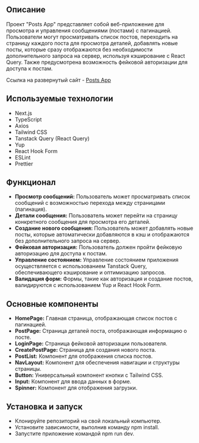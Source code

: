 ## Описание

Проект "Posts App" представляет собой веб-приложение для просмотра и управления сообщениями (постами) с пагинацией. Пользователи могут просматривать список постов, переходить на страницу каждого поста для просмотра деталей, добавлять новые посты, которые сразу отображаются без необходимости дополнительного запроса на сервер, используя кэширование с React Query. Также предусмотрена возможность фейковой авторизации для доступа к постам.

Ссылка на развернутый сайт - [Posts App](https://nextjs-posts-smoky.vercel.app/ 'Всплывающая подсказка')

## Используемые технологии

- Next.js
- TypeScript
- Axios
- Tailwind CSS
- Tanstack Query (React Query)
- Yup
- React Hook Form
- ESLint
- Prettier

## Функционал

- **Просмотр сообщений:** Пользователь может просматривать список сообщений с возможностью перехода между страницами (пагинация).
- **Детали сообщения:** Пользователь может перейти на страницу конкретного сообщения для просмотра его деталей.
- **Создание нового сообщения:** Пользователь может добавлять новые посты, которые автоматически добавляются в кэш и отображаются без дополнительного запроса на сервер.
- **Фейковая авторизация:** Пользователь должен пройти фейковую авторизацию для доступа к постам.
- **Управление состоянием:** Управление состоянием приложения осуществляется с использованием Tanstack Query, обеспечивающего кэширование и оптимизацию запросов.
- **Валидация форм:** Формы, такие как авторизация и создание постов, валидируются с использованием Yup и React Hook Form.

## Основные компоненты

- **HomePage:** Главная страница, отображающая список постов с пагинацией.
- **PostPage:** Страница деталей поста, отображающая информацию о посте.
- **LoginPage:** Страница фейковой авторизации пользователя.
- **CreatePostPage:** Страница для создания нового поста.
- **PostList:** Компонент для отображения списка постов.
- **NavLayout:** Компонент для обеспечения навигации и структуры страницы.
- **Button:** Универсальный компонент кнопки с Tailwind CSS.
- **Input:** Компонент для ввода данных в форме.
- **Spinner:** Компонент для отображения загрузки.

## Установка и запуск

- Клонируйте репозиторий на свой локальный компьютер.
- Установите зависимости, выполнив команду npm install.
- Запустите приложение командой npm run dev.
